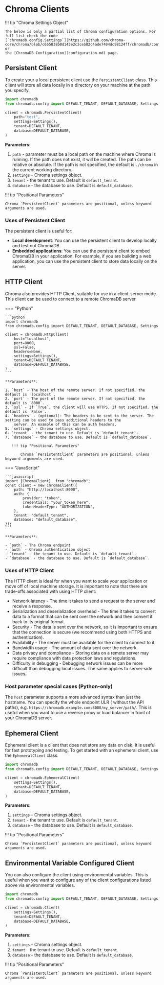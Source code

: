 # Chroma Clients

!!! tip "Chroma Settings Object"

    The below is only a partial list of Chroma configuration options. For full list check the code
    [`chromadb.config.Settings`](https://github.com/chroma-core/chroma/blob/c665838b0d143e2c2ceb82c4ade7404dc98124ff/chromadb/config.py#L83) or
    the [ChromaDB Configuration](configuration.md) page.

## Persistent Client

To create your a local persistent client use the `PersistentClient` class. This client will store all data locally in a
directory on your machine at the path you specify.

```python
import chromadb
from chromadb.config import DEFAULT_TENANT, DEFAULT_DATABASE, Settings

client = chromadb.PersistentClient(
    path="test",
    settings=Settings(),
    tenant=DEFAULT_TENANT,
    database=DEFAULT_DATABASE,
)
```

**Parameters**:

1. `path` - parameter must be a local path on the machine where Chroma is running. If the path does not exist, it will
   be created. The path can be relative or absolute. If the path is not specified, the default is `./chroma` in the
   current working directory.
2. `settings` - Chroma settings object.
3. `tenant` - the tenant to use. Default is `default_tenant`.
4. `database` - the database to use. Default is `default_database`.

!!! tip "Positional Parameters"

    Chroma `PersistentClient` parameters are positional, unless keyword arguments are used.

### Uses of Persistent Client

The persistent client is useful for:

- **Local development**: You can use the persistent client to develop locally and test out ChromaDB.
- **Embedded applications**: You can use the persistent client to embed ChromaDB in your application. For example, if
  you are building a web application, you can use the persistent client to store data locally on the server.

## HTTP Client

Chroma also provides HTTP Client, suitable for use in a client-server mode. This client can be used to connect to a
remote ChromaDB server.

=== "Python"

    ```python
    import chromadb
    from chromadb.config import DEFAULT_TENANT, DEFAULT_DATABASE, Settings
    
    client = chromadb.HttpClient(
        host="localhost",
        port=8000,
        ssl=False,
        headers=None,
        settings=Settings(),
        tenant=DEFAULT_TENANT,
        database=DEFAULT_DATABASE,
    )
    ```
    
    **Parameters**:
    
    1. `host` - The host of the remote server. If not specified, the default is `localhost`.
    2. `port` - The port of the remote server. If not specified, the default is `8000`.
    3. `ssl` - If `True`, the client will use HTTPS. If not specified, the default is `False`.
    4. `headers` - (optional): The headers to be sent to the server. The setting can be used to pass additional headers to the
        server. An example of this can be auth headers.
    5. `settings` - Chroma settings object.
    6. `tenant` - the tenant to use. Default is `default_tenant`.
    7. `database` - the database to use. Default is `default_database`.
    
       !!! tip "Positional Parameters"
    
           Chroma `PersistentClient` parameters are positional, unless keyword arguments are used.

=== "JavaScript"

    ```javascript
    import {ChromaClient}  from "chromadb";
    const client = new ChromaClient({
        path: "http://localhost:8000",
        auth: {
            provider: "token",
            credentials: "your_token_here",
            tokenHeaderType: "AUTHORIZATION",
        },
        tenant: "default_tenant",
        database: "default_database",
    });
    ```

    **Parameters**:
    
    - `path` - The Chroma endpoint
    - `auth` - Chroma authentication object
    - `tenant` - the tenant to use. Default is `default_tenant`.
    - `database` - the database to use. Default is `default_database`.

### Uses of HTTP Client

The HTTP client is ideal for when you want to scale your application or move off of local machine storage. It is
important to note that there are trade-offs associated with using HTTP client:

- Network latency - The time it takes to send a request to the server and receive a response.
- Serialization and deserialization overhead - The time it takes to convert data to a format that can be sent over the
  network and then convert it back to its original format.
- Security - The data is sent over the network, so it is important to ensure that the connection is secure (we recommend
  using both HTTPS and authentication).
- Availability - The server must be available for the client to connect to it.
- Bandwidth usage - The amount of data sent over the network.
- Data privacy and compliance - Storing data on a remote server may require compliance with data protection laws and
  regulations.
- Difficulty in debugging - Debugging network issues can be more difficult than debugging local issues. The same applies
  to server-side issues.

### Host parameter special cases (Python-only)

The `host` parameter supports a more advanced syntax than just the hostname. You can specify the whole endpoint ULR (
without the API paths), e.g. `https://chromadb.example.com:8000/my_server/path/`. This is useful when you want to use a
reverse proxy or load balancer in front of your ChromaDB server.

## Ephemeral Client

Ephemeral client is a client that does not store any data on disk. It is useful for fast prototyping and testing. To get
started with an ephemeral client, use the `EphemeralClient` class.

```python
import chromadb
from chromadb.config import DEFAULT_TENANT, DEFAULT_DATABASE, Settings

client = chromadb.EphemeralClient(
    settings=Settings(),
    tenant=DEFAULT_TENANT,
    database=DEFAULT_DATABASE,
)
```

**Parameters**:

1. `settings` - Chroma settings object.
2. `tenant` - the tenant to use. Default is `default_tenant`.
3. `database`  - the database to use. Default is `default_database`.

!!! tip "Positional Parameters"

    Chroma `PersistentClient` parameters are positional, unless keyword arguments are used.

## Environmental Variable Configured Client

You can also configure the client using environmental variables. This is useful when you want to configure any of the
client configurations listed above via environmental variables.

```python
import chromadb
from chromadb.config import DEFAULT_TENANT, DEFAULT_DATABASE, Settings

client = chromadb.Client(
    settings=Settings(),
    tenant=DEFAULT_TENANT,
    database=DEFAULT_DATABASE,
)
```

**Parameters**:

1. `settings` - Chroma settings object.
2. `tenant` - the tenant to use. Default is `default_tenant`.
3. `database` - the database to use. Default is `default_database`.

!!! tip "Positional Parameters"

    Chroma `PersistentClient` parameters are positional, unless keyword arguments are used.
